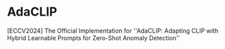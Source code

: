 # AdaCLIP
[ECCV2024] The Official Implementation for ''AdaCLIP: Adapting CLIP with Hybrid Learnable Prompts for Zero-Shot Anomaly Detection''
